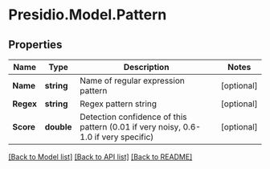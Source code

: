 # Presidio.Model.Pattern

## Properties

Name | Type | Description | Notes
------------ | ------------- | ------------- | -------------
**Name** | **string** | Name of regular expression pattern | [optional] 
**Regex** | **string** | Regex pattern string | [optional] 
**Score** | **double** | Detection confidence of this pattern (0.01 if very noisy, 0.6-1.0 if very specific) | [optional] 

[[Back to Model list]](../README.md#documentation-for-models) [[Back to API list]](../README.md#documentation-for-api-endpoints) [[Back to README]](../README.md)

